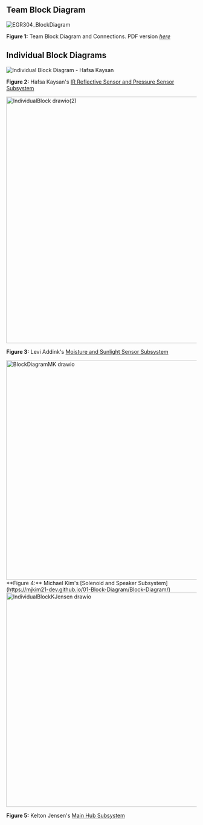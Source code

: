 ## Team Block Diagram

![EGR304_BlockDiagram](https://github.com/user-attachments/assets/18459cab-38af-4d16-9440-977b9d4ad11a)


**Figure 1:** Team Block Diagram and Connections. PDF version [*here*](https://github.com/user-attachments/files/23172375/EGR304_BlockDiagram1.pdf)


## Individual Block Diagrams
   
![Individual Block Diagram - Hafsa Kaysan](https://github.com/user-attachments/assets/68446eef-9c85-439c-91f2-38c06625a7d2)

**Figure 2:** Hafsa Kaysan's [IR Reflective Sensor and Pressure Sensor Subsystem](https://hfsksn.github.io/01-Block-Diagram/Block-Diagram/)


<img width="701" height="651" alt="IndividualBlock drawio(2)" src="https://github.com/user-attachments/assets/b9a94b49-cf8b-4e9f-b243-70ce703b8647" />

**Figure 3:** Levi Addink's [Moisture and Sunlight Sensor Subsystem](https://blobiathan.github.io/01-Block-Diagram/Block-Diagram/)


<img width="816" height="580" alt="BlockDiagramMK drawio" src="https://github.com/user-attachments/assets/3d9b558c-71a1-4c89-93b5-05d7f5e468ab" />
**Figure 4:** Michael Kim's [Solenoid and Speaker Subsystem](https://mjkim21-dev.github.io/01-Block-Diagram/Block-Diagram/)



<img width="1096" height="566" alt="IndividualBlockKJensen drawio" src="https://github.com/user-attachments/assets/9cb3d08f-1d7d-4577-a411-75ddedfb1be7" />

**Figure 5:** Kelton Jensen's [Main Hub Subsystem](https://kjensen37.github.io/EGR304DataSheetKeltonJensen.github.io/01-Block-Diagram/Block-Diagram)
